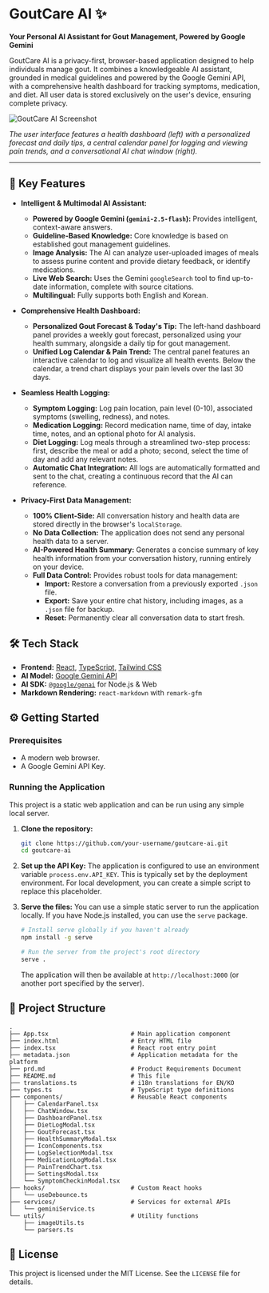 # GoutCare AI ✨

**Your Personal AI Assistant for Gout Management, Powered by Google Gemini**

GoutCare AI is a privacy-first, browser-based application designed to help individuals manage gout. It combines a knowledgeable AI assistant, grounded in medical guidelines and powered by the Google Gemini API, with a comprehensive health dashboard for tracking symptoms, medication, and diet. All user data is stored exclusively on the user's device, ensuring complete privacy.

![GoutCare AI Screenshot](https://storage.googleapis.com/aip-dev-user-uploads/user-46549a75-1025-4591-95fd-2e70b22a2c17/57a75225-b467-4389-8b01-b5866162153c.png)

*The user interface features a health dashboard (left) with a personalized forecast and daily tips, a central calendar panel for logging and viewing pain trends, and a conversational AI chat window (right).*

---

## 🚀 Key Features

- **Intelligent & Multimodal AI Assistant:**
  - **Powered by Google Gemini (`gemini-2.5-flash`):** Provides intelligent, context-aware answers.
  - **Guideline-Based Knowledge:** Core knowledge is based on established gout management guidelines.
  - **Image Analysis:** The AI can analyze user-uploaded images of meals to assess purine content and provide dietary feedback, or identify medications.
  - **Live Web Search:** Uses the Gemini `googleSearch` tool to find up-to-date information, complete with source citations.
  - **Multilingual:** Fully supports both English and Korean.

- **Comprehensive Health Dashboard:**
  - **Personalized Gout Forecast & Today's Tip:** The left-hand dashboard panel provides a weekly gout forecast, personalized using your health summary, alongside a daily tip for gout management.
  - **Unified Log Calendar & Pain Trend:** The central panel features an interactive calendar to log and visualize all health events. Below the calendar, a trend chart displays your pain levels over the last 30 days.

- **Seamless Health Logging:**
  - **Symptom Logging:** Log pain location, pain level (0-10), associated symptoms (swelling, redness), and notes.
  - **Medication Logging:** Record medication name, time of day, intake time, notes, and an optional photo for AI analysis.
  - **Diet Logging:** Log meals through a streamlined two-step process: first, describe the meal or add a photo; second, select the time of day and add any relevant notes.
  - **Automatic Chat Integration:** All logs are automatically formatted and sent to the chat, creating a continuous record that the AI can reference.

- **Privacy-First Data Management:**
  - **100% Client-Side:** All conversation history and health data are stored directly in the browser's `localStorage`.
  - **No Data Collection:** The application does not send any personal health data to a server.
  - **AI-Powered Health Summary:** Generates a concise summary of key health information from your conversation history, running entirely on your device.
  - **Full Data Control:** Provides robust tools for data management:
    - **Import:** Restore a conversation from a previously exported `.json` file.
    - **Export:** Save your entire chat history, including images, as a `.json` file for backup.
    - **Reset:** Permanently clear all conversation data to start fresh.

## 🛠️ Tech Stack

- **Frontend:** [React](https://reactjs.org/), [TypeScript](https://www.typescriptlang.org/), [Tailwind CSS](https://tailwindcss.com/)
- **AI Model:** [Google Gemini API](https://ai.google.dev/)
- **AI SDK:** [`@google/genai`](https://www.npmjs.com/package/@google/genai) for Node.js & Web
- **Markdown Rendering:** `react-markdown` with `remark-gfm`

## ⚙️ Getting Started

### Prerequisites

- A modern web browser.
- A Google Gemini API Key.

### Running the Application

This project is a static web application and can be run using any simple local server.

1.  **Clone the repository:**
    ```bash
    git clone https://github.com/your-username/goutcare-ai.git
    cd goutcare-ai
    ```

2.  **Set up the API Key:**
    The application is configured to use an environment variable `process.env.API_KEY`. This is typically set by the deployment environment. For local development, you can create a simple script to replace this placeholder.

3.  **Serve the files:**
    You can use a simple static server to run the application locally. If you have Node.js installed, you can use the `serve` package.

    ```bash
    # Install serve globally if you haven't already
    npm install -g serve

    # Run the server from the project's root directory
    serve .
    ```
    The application will then be available at `http://localhost:3000` (or another port specified by the server).

## 📁 Project Structure

```
.
├── App.tsx                       # Main application component
├── index.html                    # Entry HTML file
├── index.tsx                     # React root entry point
├── metadata.json                 # Application metadata for the platform
├── prd.md                        # Product Requirements Document
├── README.md                     # This file
├── translations.ts               # i18n translations for EN/KO
├── types.ts                      # TypeScript type definitions
├── components/                   # Reusable React components
│   ├── CalendarPanel.tsx
│   ├── ChatWindow.tsx
│   ├── DashboardPanel.tsx
│   ├── DietLogModal.tsx
│   ├── GoutForecast.tsx
│   ├── HealthSummaryModal.tsx
│   ├── IconComponents.tsx
│   ├── LogSelectionModal.tsx
│   ├── MedicationLogModal.tsx
│   ├── PainTrendChart.tsx
│   ├── SettingsModal.tsx
│   └── SymptomCheckinModal.tsx
├── hooks/                        # Custom React hooks
│   └── useDebounce.ts
├── services/                     # Services for external APIs
│   └── geminiService.ts
└── utils/                        # Utility functions
    ├── imageUtils.ts
    └── parsers.ts
```

## 📄 License

This project is licensed under the MIT License. See the `LICENSE` file for details.